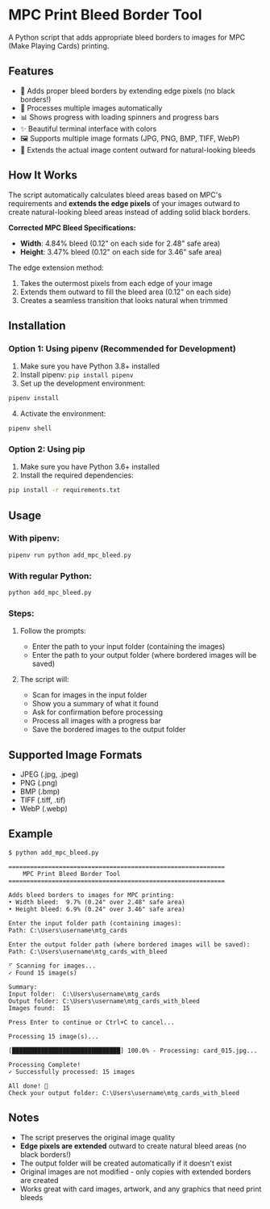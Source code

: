# MPC Print Bleed Border Tool

A Python script that adds appropriate bleed borders to images for MPC (Make Playing Cards) printing.

## Features

- 🎨 Adds proper bleed borders by extending edge pixels (no black borders!)
- 🔄 Processes multiple images automatically
- 📊 Shows progress with loading spinners and progress bars
- ✨ Beautiful terminal interface with colors
- 🖼️ Supports multiple image formats (JPG, PNG, BMP, TIFF, WebP)
- 🌈 Extends the actual image content outward for natural-looking bleeds

## How It Works

The script automatically calculates bleed areas based on MPC's requirements and **extends the edge pixels** of your images outward to create natural-looking bleed areas instead of adding solid black borders.

**Corrected MPC Bleed Specifications:**
- **Width**: 4.84% bleed (0.12" on each side for 2.48" safe area)
- **Height**: 3.47% bleed (0.12" on each side for 3.46" safe area)

The edge extension method:
1. Takes the outermost pixels from each edge of your image
2. Extends them outward to fill the bleed area (0.12" on each side)
3. Creates a seamless transition that looks natural when trimmed

## Installation

### Option 1: Using pipenv (Recommended for Development)

1. Make sure you have Python 3.8+ installed
2. Install pipenv: `pip install pipenv`
3. Set up the development environment:

```powershell
pipenv install
```

4. Activate the environment:

```powershell
pipenv shell
```

### Option 2: Using pip

1. Make sure you have Python 3.6+ installed
2. Install the required dependencies:

```bash
pip install -r requirements.txt
```

## Usage

### With pipenv:
```powershell
pipenv run python add_mpc_bleed.py
```

### With regular Python:
```bash
python add_mpc_bleed.py
```

### Steps:

1. Follow the prompts:
   - Enter the path to your input folder (containing the images)
   - Enter the path to your output folder (where bordered images will be saved)

3. The script will:
   - Scan for images in the input folder
   - Show you a summary of what it found
   - Ask for confirmation before processing
   - Process all images with a progress bar
   - Save the bordered images to the output folder

## Supported Image Formats

- JPEG (.jpg, .jpeg)
- PNG (.png)
- BMP (.bmp)
- TIFF (.tiff, .tif)
- WebP (.webp)

## Example

```
$ python add_mpc_bleed.py

============================================================
    MPC Print Bleed Border Tool    
============================================================

Adds bleed borders to images for MPC printing:
• Width bleed:  9.7% (0.24" over 2.48" safe area)
• Height bleed: 6.9% (0.24" over 3.46" safe area)

Enter the input folder path (containing images):
Path: C:\Users\username\mtg_cards

Enter the output folder path (where bordered images will be saved):
Path: C:\Users\username\mtg_cards_with_bleed

⠋ Scanning for images...
✓ Found 15 image(s)

Summary:
Input folder:  C:\Users\username\mtg_cards
Output folder: C:\Users\username\mtg_cards_with_bleed
Images found:  15

Press Enter to continue or Ctrl+C to cancel...

Processing 15 image(s)...

[██████████████████████████████] 100.0% - Processing: card_015.jpg...

Processing Complete!
✓ Successfully processed: 15 images

All done! 🎉
Check your output folder: C:\Users\username\mtg_cards_with_bleed
```

## Notes

- The script preserves the original image quality
- **Edge pixels are extended** outward to create natural bleed areas (no black borders!)
- The output folder will be created automatically if it doesn't exist
- Original images are not modified - only copies with extended borders are created
- Works great with card images, artwork, and any graphics that need print bleeds
